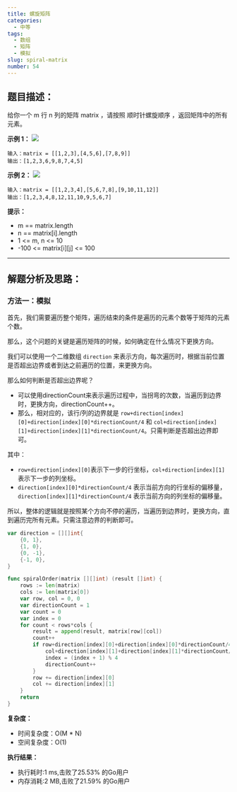 ```yaml
---
title: 螺旋矩阵
categories:
  - 中等
tags:
  - 数组
  - 矩阵
  - 模拟
slug: spiral-matrix
number: 54
---
```


## 题目描述：

给你一个 m 行 n 列的矩阵 matrix ，请按照 顺时针螺旋顺序 ，返回矩阵中的所有元素。

**示例 1：**
![](/img/leetcode/54螺旋矩阵/spiral1.jpg)
```
输入：matrix = [[1,2,3],[4,5,6],[7,8,9]]
输出：[1,2,3,6,9,8,7,4,5]
```

**示例 2：**
![](/img/leetcode/54螺旋矩阵/spiral.jpg)
```
输入：matrix = [[1,2,3,4],[5,6,7,8],[9,10,11,12]]
输出：[1,2,3,4,8,12,11,10,9,5,6,7]
```


**提示：**
- m == matrix.length
- n == matrix[i].length
- 1 <= m, n <= 10
- -100 <= matrix[i][j] <= 100

---
## 解题分析及思路：


### 方法一：模拟


首先，我们需要遍历整个矩阵，遍历结束的条件是遍历的元素个数等于矩阵的元素个数。

那么，这个问题的关键是遍历矩阵的时候，如何确定在什么情况下更换方向。

我们可以使用一个二维数组 `direction` 来表示方向，每次遍历时，根据当前位置是否超出边界或者到达之前遍历的位置，来更换方向。

那么如何判断是否超出边界呢？

- 可以使用directionCount来表示遍历过程中，当拐弯的次数，当遍历到边界时，更换方向，directionCount++。
- 那么，相对应的，该行/列的边界就是 `row+direction[index][0]+direction[index][0]*directionCount/4` 和 `col+direction[index][1]+direction[index][1]*directionCount/4`。只需判断是否超出边界即可。

其中：
- `row+direction[index][0]`表示下一步的行坐标，`col+direction[index][1]` 表示下一步的列坐标。
- `direction[index][0]*directionCount/4` 表示当前方向的行坐标的偏移量，`direction[index][1]*directionCount/4` 表示当前方向的列坐标的偏移量。

所以，整体的逻辑就是按照某个方向不停的遍历，当遍历到边界时，更换方向，直到遍历完所有元素。只需注意边界的判断即可。


```go
var direction = [][]int{
	{0, 1},
	{1, 0},
	{0, -1},
	{-1, 0},
}

func spiralOrder(matrix [][]int) (result []int) {
	rows := len(matrix)
	cols := len(matrix[0])
	var row, col = 0, 0
	var directionCount = 1
	var count = 0
	var index = 0
	for count < rows*cols {
		result = append(result, matrix[row][col])
		count++
		if row+direction[index][0]+direction[index][0]*directionCount/4 < 0 || row+direction[index][0]+direction[index][0]*directionCount/4 >= rows ||
			col+direction[index][1]+direction[index][1]*directionCount/4 < 0 || col+direction[index][1]+direction[index][1]*directionCount/4 >= cols {
			index = (index + 1) % 4
			directionCount++
		}
		row += direction[index][0]
		col += direction[index][1]
	}
	return
}
```

**复杂度：**

- 时间复杂度：O(M * N)
- 空间复杂度：O(1)

**执行结果：**

- 执行耗时:1 ms,击败了25.53% 的Go用户
- 内存消耗:2 MB,击败了21.59% 的Go用户
